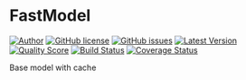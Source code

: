 # FastModel

[![Author](http://img.shields.io/badge/author-@ssgonchar-blue.svg)](https://webchik.com.ua)
[![GitHub license](https://img.shields.io/badge/license-Apache%202-blue.svg)](https://raw.githubusercontent.com/ssgonchar/FastModel/master/LICENSE)
[![GitHub issues](https://img.shields.io/github/issues/ssgonchar/FastModel.svg?style=flat)](https://github.com/ssgonchar/FastModel/issues)
[![Latest Version](https://img.shields.io/github/release/ssgonchar/FastModel.svg?style=flat)](https://github.com/ssgonchar/FastModel/releases)
[![Quality Score](https://img.shields.io/scrutinizer/g/ssgonchar/FastModel.svg)](https://scrutinizer-ci.com/g/ssgonchar/FastModel)
[![Build Status](https://img.shields.io/travis/ssgonchar/FastModel/master.svg)](https://travis-ci.org/ssgonchar/FastModel)
[![Coverage Status](https://img.shields.io/scrutinizer/coverage/g/ssgonchar/FastModel.svg)](https://scrutinizer-ci.com/g/ssgonchar/FastModel/code-structure)

Base model with cache
